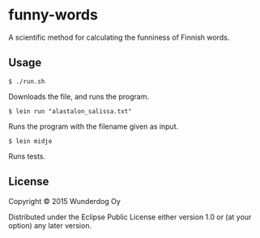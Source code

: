 # funny-words

A scientific method for calculating the funniness of Finnish words.

## Usage

    $ ./run.sh

Downloads the file, and runs the program.
    
    $ lein run "alastalon_salissa.txt"

Runs the program with the filename given as input.

    $ lein midje

Runs tests.

## License

Copyright © 2015 Wunderdog Oy

Distributed under the Eclipse Public License either version 1.0 or (at
your option) any later version.
